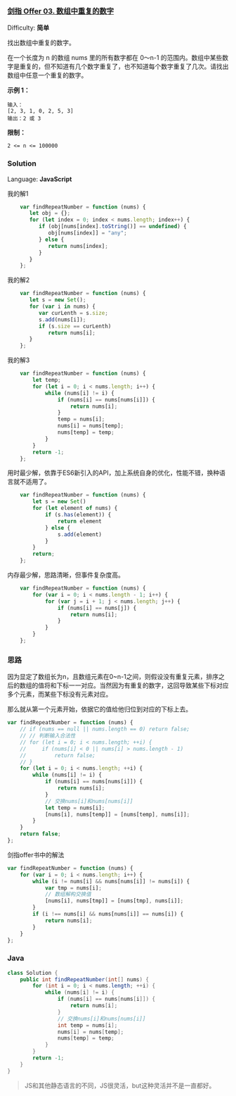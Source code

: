 ### [剑指 Offer 03\. 数组中重复的数字](https://leetcode-cn.com/problems/shu-zu-zhong-zhong-fu-de-shu-zi-lcof/)

Difficulty: **简单**


找出数组中重复的数字。

在一个长度为 n 的数组 nums 里的所有数字都在 0～n-1 的范围内。数组中某些数字是重复的，但不知道有几个数字重复了，也不知道每个数字重复了几次。请找出数组中任意一个重复的数字。

**示例 1：**

```
输入：
[2, 3, 1, 0, 2, 5, 3]
输出：2 或 3 
```

**限制：**

`2 <= n <= 100000`


### Solution

Language: **JavaScript**

我的解1

```JavaScript
    var findRepeatNumber = function (nums) {
       let obj = {};
       for (let index = 0; index < nums.length; index++) {
          if (obj[nums[index].toString()] == undefined) {
             obj[nums[index]] = "any";
          } else {
             return nums[index];
          }
       }
    };
```

我的解2

```JavaScript
    var findRepeatNumber = function (nums) {
       let s = new Set();
       for (var i in nums) {
          var curLenth = s.size;
          s.add(nums[i]);
          if (s.size == curLenth)
             return nums[i];
       }
    };
```

我的解3

```JavaScript
    var findRepeatNumber = function (nums) {
        let temp;
        for (let i = 0; i < nums.length; i++) {
            while (nums[i] != i) {
                if (nums[i] == nums[nums[i]]) {
                    return nums[i];
                }
                temp = nums[i];
                nums[i] = nums[temp];
                nums[temp] = temp;
            }
        }
        return -1;
    };
```

用时最少解，依靠于ES6新引入的API，加上系统自身的优化，性能不错，换种语言就不适用了。

```JavaScript
    var findRepeatNumber = function (nums) {
        let s = new Set()
        for (let element of nums) {
            if (s.has(element)) {
                return element
            } else {
                s.add(element)
            }
        }
        return;
    };
```

内存最少解，思路清晰，但事件复杂度高。

```JavaScript
    var findRepeatNumber = function (nums) {
        for (var i = 0; i < nums.length - 1; i++) {
            for (var j = i + 1; j < nums.length; j++) {
                if (nums[i] == nums[j]) {
                    return nums[i];
                }
            }
        }
    };
```

### 思路

因为显定了数组长为n，且数组元素在0~n-1之间，则假设没有重复元素，排序之后的数组的值将和下标一一对应。当然因为有重复的数字，这回导致某些下标对应多个元素，而某些下标没有元素对应。

那么就从第一个元素开始，依据它的值给他归位到对应的下标上去。

```js
var findRepeatNumber = function (nums) {
    // if (nums == null || nums.length == 0) return false;
    // // 判断输入合法性
    // for (let i = 0; i < nums.length; ++i) {
    //     if (nums[i] < 0 || nums[i] > nums.length - 1)
    //         return false;
    // }
    for (let i = 0; i < nums.length; ++i) {
        while (nums[i] != i) {
            if (nums[i] == nums[nums[i]]) {
                return nums[i];
            }
            // 交换nums[i]和nums[nums[i]]             
            let temp = nums[i];
            [nums[i], nums[temp]] = [nums[temp], nums[i]];
        }
    }
    return false;
};
```

剑指offer书中的解法

```js
var findRepeatNumber = function (nums) {
    for (var i = 0; i < nums.length; i++) {
        while (i != nums[i] && nums[nums[i]] != nums[i]) {
            var tmp = nums[i];
            // 数组解构交换值
            [nums[i], nums[tmp]] = [nums[tmp], nums[i]];
        }
        if (i !== nums[i] && nums[nums[i]] == nums[i]) {
            return nums[i];
        }
    }
};
```

### Java

```java
class Solution {
    public int findRepeatNumber(int[] nums) {
        for (int i = 0; i < nums.length; ++i) {
            while (nums[i] != i) {
                if (nums[i] == nums[nums[i]]) {
                    return nums[i];
                }
                // 交换nums[i]和nums[nums[i]]
                int temp = nums[i];
                nums[i] = nums[temp];
                nums[temp] = temp;
            }
        }
        return -1;
    }
}
```

>JS和其他静态语言的不同，JS很灵活，but这种灵活并不是一直都好。